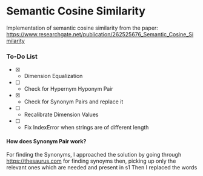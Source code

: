 # Semantic Cosine Similarity

Implementation of semantic cosine similarity from the paper: https://www.researchgate.net/publication/262525676_Semantic_Cosine_Similarity

### To-Do List
- [x] - Dimension Equalization
- [ ] - Check for Hypernym Hyponym Pair
- [x] - Check for Synonym Pairs and replace it
- [ ] - Recalibrate Dimension Values
- [ ] - Fix IndexError when strings are of different length

#### How does Synonym Pair work?
For finding the Synonyms, I approached the solution by going through https://thesaurus.com for finding synoyms then, picking up only the relevant ones which are needed and present in s1
Then I replaced the words
